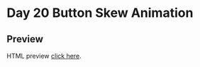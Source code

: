 # Day 20 Button Skew Animation

## Preview

HTML preview [click here](https://htmlpreview.github.io/?https://github.com/ariefid/learning-html-css/blob/main/day-20-button-skew-animation/index.html).
